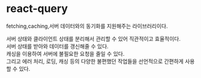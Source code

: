 # react-query
fetching,caching,서버 데이터와의 동기화를 지원해주는 라이브러리이다.  

서버 상태와 클라이언트 상태를 분리해서 관리할 수 있어 직관적이고 효율적이다.  
서버 상태를 받아와 데이터를 갱신해줄 수 있다.  
캐싱을 이용하여 서버에 불필요한 요청을 줄일 수 있다.  
그리고 에러 처리, 로딩, 캐싱 등의 다양한 불편했던 작업들을 선언적으로 간편하게 사용할 수 있다.  
 